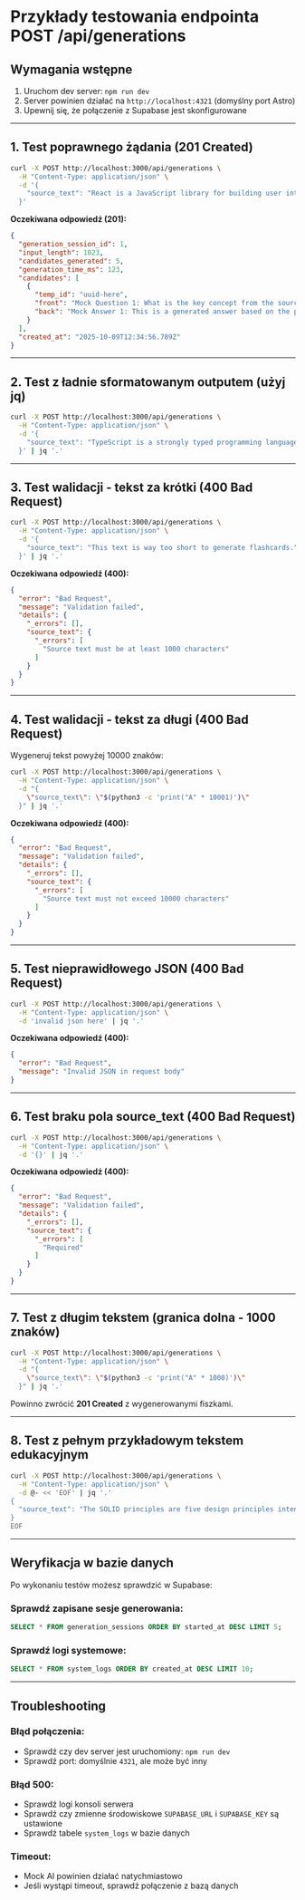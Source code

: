 # Przykłady testowania endpointa POST /api/generations

## Wymagania wstępne
1. Uruchom dev server: `npm run dev`
2. Server powinien działać na `http://localhost:4321` (domyślny port Astro)
3. Upewnij się, że połączenie z Supabase jest skonfigurowane

---

## 1. Test poprawnego żądania (201 Created)

```bash
curl -X POST http://localhost:3000/api/generations \
  -H "Content-Type: application/json" \
  -d '{
    "source_text": "React is a JavaScript library for building user interfaces. It was developed by Facebook and is now maintained by Meta and a community of individual developers and companies. React allows developers to create large web applications that can update and render efficiently in response to data changes. The main concept behind React is the component-based architecture, where the UI is divided into independent, reusable pieces called components. Each component manages its own state and can be composed together to build complex user interfaces. React uses a virtual DOM to optimize rendering performance by minimizing direct manipulation of the actual DOM. This approach makes React applications fast and responsive. React also introduced JSX, a syntax extension that allows you to write HTML-like code within JavaScript, making the code more readable and easier to write. React also introduced JSX, a syntax extension that allows you to write HTML-like code within JavaScript, making the code more readable and easier to write."
  }'
```

**Oczekiwana odpowiedź (201):**
```json
{
  "generation_session_id": 1,
  "input_length": 1023,
  "candidates_generated": 5,
  "generation_time_ms": 123,
  "candidates": [
    {
      "temp_id": "uuid-here",
      "front": "Mock Question 1: What is the key concept from the source text?",
      "back": "Mock Answer 1: This is a generated answer based on the provided text..."
    }
  ],
  "created_at": "2025-10-09T12:34:56.789Z"
}
```

---

## 2. Test z ładnie sformatowanym outputem (użyj jq)

```bash
curl -X POST http://localhost:3000/api/generations \
  -H "Content-Type: application/json" \
  -d '{
    "source_text": "TypeScript is a strongly typed programming language that builds on JavaScript. It adds optional static typing to JavaScript, which helps catch errors early during development. TypeScript code is transpiled to JavaScript, allowing it to run anywhere JavaScript runs. The type system in TypeScript is structural, meaning that types are compatible based on their structure rather than explicit declarations. TypeScript supports modern JavaScript features and adds additional capabilities like interfaces, enums, and generics. Many popular frameworks and libraries, including Angular and React, have excellent TypeScript support. The TypeScript compiler can catch many common programming errors before runtime, improving code quality and developer productivity. TypeScript also provides excellent tooling support with features like autocompletion, refactoring, and inline documentation in modern IDEs."
  }' | jq '.'
```

---

## 3. Test walidacji - tekst za krótki (400 Bad Request)

```bash
curl -X POST http://localhost:3000/api/generations \
  -H "Content-Type: application/json" \
  -d '{
    "source_text": "This text is way too short to generate flashcards."
  }' | jq '.'
```

**Oczekiwana odpowiedź (400):**
```json
{
  "error": "Bad Request",
  "message": "Validation failed",
  "details": {
    "_errors": [],
    "source_text": {
      "_errors": [
        "Source text must be at least 1000 characters"
      ]
    }
  }
}
```

---

## 4. Test walidacji - tekst za długi (400 Bad Request)

Wygeneruj tekst powyżej 10000 znaków:

```bash
curl -X POST http://localhost:3000/api/generations \
  -H "Content-Type: application/json" \
  -d "{
    \"source_text\": \"$(python3 -c 'print("A" * 10001)')\"
  }" | jq '.'
```

**Oczekiwana odpowiedź (400):**
```json
{
  "error": "Bad Request",
  "message": "Validation failed",
  "details": {
    "_errors": [],
    "source_text": {
      "_errors": [
        "Source text must not exceed 10000 characters"
      ]
    }
  }
}
```

---

## 5. Test nieprawidłowego JSON (400 Bad Request)

```bash
curl -X POST http://localhost:3000/api/generations \
  -H "Content-Type: application/json" \
  -d 'invalid json here' | jq '.'
```

**Oczekiwana odpowiedź (400):**
```json
{
  "error": "Bad Request",
  "message": "Invalid JSON in request body"
}
```

---

## 6. Test braku pola source_text (400 Bad Request)

```bash
curl -X POST http://localhost:3000/api/generations \
  -H "Content-Type: application/json" \
  -d '{}' | jq '.'
```

**Oczekiwana odpowiedź (400):**
```json
{
  "error": "Bad Request",
  "message": "Validation failed",
  "details": {
    "_errors": [],
    "source_text": {
      "_errors": [
        "Required"
      ]
    }
  }
}
```

---

## 7. Test z długim tekstem (granica dolna - 1000 znaków)

```bash
curl -X POST http://localhost:3000/api/generations \
  -H "Content-Type: application/json" \
  -d "{
    \"source_text\": \"$(python3 -c 'print("A" * 1000)')\"
  }" | jq '.'
```

Powinno zwrócić **201 Created** z wygenerowanymi fiszkami.

---

## 8. Test z pełnym przykładowym tekstem edukacyjnym

```bash
curl -X POST http://localhost:3000/api/generations \
  -H "Content-Type: application/json" \
  -d @- << 'EOF' | jq '.'
{
  "source_text": "The SOLID principles are five design principles intended to make software designs more understandable, flexible, and maintainable. These principles were introduced by Robert C. Martin and have become fundamental concepts in object-oriented programming. The first principle is Single Responsibility Principle (SRP), which states that a class should have only one reason to change, meaning it should have only one job or responsibility. This makes the code easier to understand and maintain. The second principle is Open/Closed Principle (OCP), which suggests that software entities should be open for extension but closed for modification. This means you should be able to add new functionality without changing existing code. The third principle is Liskov Substitution Principle (LSP), named after Barbara Liskov, which states that objects of a superclass should be replaceable with objects of a subclass without breaking the application. The fourth principle is Interface Segregation Principle (ISP), which states that clients should not be forced to depend on interfaces they do not use. This principle encourages creating smaller, more specific interfaces rather than large, general-purpose ones. The fifth and final principle is Dependency Inversion Principle (DIP), which suggests that high-level modules should not depend on low-level modules, but both should depend on abstractions. Additionally, abstractions should not depend on details, but details should depend on abstractions. These principles work together to create more modular, testable, and maintainable code. When applied correctly, they help developers create systems that are easier to extend and modify over time."
}
EOF
```

---

## Weryfikacja w bazie danych

Po wykonaniu testów możesz sprawdzić w Supabase:

### Sprawdź zapisane sesje generowania:
```sql
SELECT * FROM generation_sessions ORDER BY started_at DESC LIMIT 5;
```

### Sprawdź logi systemowe:
```sql
SELECT * FROM system_logs ORDER BY created_at DESC LIMIT 10;
```

---

## Troubleshooting

### Błąd połączenia:
- Sprawdź czy dev server jest uruchomiony: `npm run dev`
- Sprawdź port: domyślnie `4321`, ale może być inny

### Błąd 500:
- Sprawdź logi konsoli serwera
- Sprawdź czy zmienne środowiskowe `SUPABASE_URL` i `SUPABASE_KEY` są ustawione
- Sprawdź tabele `system_logs` w bazie danych

### Timeout:
- Mock AI powinien działać natychmiastowo
- Jeśli wystąpi timeout, sprawdź połączenie z bazą danych
